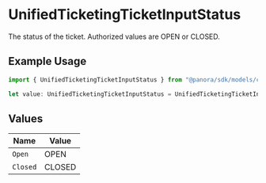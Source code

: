 # UnifiedTicketingTicketInputStatus

The status of the ticket. Authorized values are OPEN or CLOSED.

## Example Usage

```typescript
import { UnifiedTicketingTicketInputStatus } from "@panora/sdk/models/components";

let value: UnifiedTicketingTicketInputStatus = UnifiedTicketingTicketInputStatus.Open;
```

## Values

| Name     | Value    |
| -------- | -------- |
| `Open`   | OPEN     |
| `Closed` | CLOSED   |